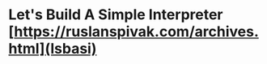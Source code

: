 <!-- TITLE: Lets Build A Simple Interpreter -->
<!-- SUBTITLE: Note About the online course -->

# Let's Build A Simple Interpreter [https://ruslanspivak.com/archives.html](lsbasi)